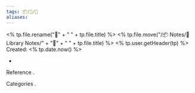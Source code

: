 ```yaml
---
tags: 📦/📝/📃
aliases:
---
```

<% tp.file.rename("📃" + " " + tp.file.title) %>
<% tp.file.move("/📦 Notes/📝 Library Notes/" + "📃" + " " + tp.file.title) %>
 <% tp.user.getHeader(tp) %>
Created: <% tp.date.now() %>

- 

 Reference
. 

 Categories
. 
